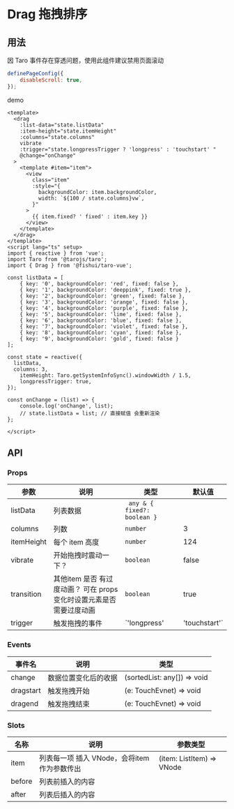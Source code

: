 # Drag 拖拽排序


## 用法

因 Taro 事件存在穿透问题，使用此组件建议禁用页面滚动

```js
definePageConfig({
	disableScroll: true,
});
```

demo

```vue
<template>
  <drag
    :list-data="state.listData"
    :item-height="state.itemHeight"
    :columns="state.columns"
    vibrate
    :trigger="state.longpressTrigger ? 'longpress' : 'touchstart' "
    @change="onChange"
  >
    <template #item="item">
      <view
        class="item"
        :style="{
          backgroundColor: item.backgroundColor,
          width: `${100 / state.columns}vw`,
        }"
      >
        {{ item.fixed? ' fixed' : item.key }}
      </view>
    </template>
  </drag>
</template>
<script lang="ts" setup>
import { reactive } from 'vue';
import Taro from '@tarojs/taro';
import { Drag } from '@fishui/taro-vue';

const listData = [
	{ key: '0', backgroundColor: 'red', fixed: false },
	{ key: '1', backgroundColor: 'deeppink', fixed: true },
	{ key: '2', backgroundColor: 'green', fixed: false },
	{ key: '3', backgroundColor: 'orange', fixed: false },
	{ key: '4', backgroundColor: 'purple', fixed: false },
	{ key: '5', backgroundColor: 'lime', fixed: false },
	{ key: '6', backgroundColor: 'blue', fixed: false },
	{ key: '7', backgroundColor: 'violet', fixed: false },
	{ key: '8', backgroundColor: 'cyan', fixed: false },
	{ key: '9', backgroundColor: 'gold', fixed: false }
];

const state = reactive({
  listData,
  columns: 3,
	itemHeight: Taro.getSystemInfoSync().windowWidth / 1.5,
	longpressTrigger: true,
});

const onChange = (list) => {
	console.log('onChange', list);
	// state.listData = list; // 直接赋值 会重新渲染
};

</script>
```


## API


### Props

| 参数                   | 说明                                                        | 类型           | 默认值      |
| ---------------------- | ----------------------------------------------------------- | -------------- | ----------- |
| listData                | 列表数据           | ` any & { fixed?:  boolean }`       |      |
| columns                | 列数       | `number`        |   3       |
| itemHeight                | 每个 item 高度 | `number`        | 124    |
| vibrate |  开始拖拽时震动一下？ |  `boolean`  |  false        |
| transition | 其他item 是否 有过度动画？ 可在 props 变化时设置元素是否需要过度动画 |  `boolean`  |  true        |
| trigger | 触发拖拽的事件 |  `'longpress' | 'touchstart'`  |  'longpress'      |



### Events

| 事件名           | 说明                   | 类型     |
| ---------------- | ---------------------- | ------------ |
| change            | 数据位置变化后的收据         |  (sortedList: any[]) => void  |
| dragstart        | 触发拖拽开始         |  (e: TouchEvnet) => void  |
| dragend        | 触发拖拽结束      |  (e: TouchEvnet) => void  |

### Slots

| 名称          | 说明                   | 参数类型     |
| ---------------- | ---------------------- | ------------ |
| item            | 列表每一项 插入 VNode，会将item 作为参数传出    |  (item: ListItem) => VNode  |
| before        |  列表前插入的内容         |   |
| after        |  列表后插入的内容         |   |

